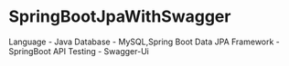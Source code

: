 # SpringBootJpaWithSwagger

Language - Java
Database - MySQL,Spring Boot Data JPA
Framework - SpringBoot
API Testing - Swagger-Ui
